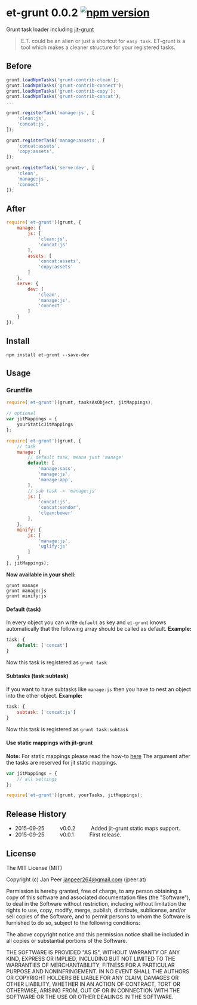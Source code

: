 # et-grunt 0.0.2 [![npm version](https://badge.fury.io/js/et-grunt.svg)](http://badge.fury.io/js/et-grunt)
Grunt task loader including [jit-grunt](https://www.npmjs.com/package/jit-grunt)

> E.T. could be an alien or just a shortcut for `easy task`. ET-grunt is a tool which makes a cleaner structure for your registered tasks.

## Before
```js
grunt.loadNpmTasks('grunt-contrib-clean');
grunt.loadNpmTasks('grunt-contrib-connect');
grunt.loadNpmTasks('grunt-contrib-copy');
grunt.loadNpmTasks('grunt-contrib-concat');
...

grunt.registerTask('manage:js', [
	'clean:js',
	'concat:js',
]);

grunt.registerTask('manage:assets', [
	'concat:assets',
	'copy:assets',
]);

grunt.registerTask('serve:dev', [
	'clean',
	'manage:js',
	'connect'
]);
```
## After
```js
require('et-grunt')(grunt, {
	manage: {
		js: [
			'clean:js',
			'concat:js'
		],
		assets: [
			'concat:assets',
			'copy:assets'
		]
	},
	serve: {
		dev: [
			'clean',
			'manage:js',
			'connect'
		]
	}
});
```

## Install

`npm install et-grunt --save-dev`

## Usage


### Gruntfile

```js
require('et-grunt')(grunt, tasksAsObject, jitMappings);
```

```js
// optional
var jitMappings = {
	yourStaticJitMappings
};

require('et-grunt')(grunt, {
	// task
	manage: {
		// default task, means just 'manage'
		default: [
			'manage:sass',
			'manage:js',
			'manage:app',
		],
		// sub task -> 'manage:js'
		js: [
			'concat:js',
			'concat:vendor',
			'clean:bower'
		],
	},
	minify: {
		js: [
			'manage:js',
			'uglify:js'
		]
	}
}, jitMappings);
```

**Now available in your shell:**
```shell
grunt manage
grunt manage:js
grunt minify:js
```

#### Default (task)

In every object you can write `default` as key and `et-grunt` knows automatically that the following array should be called as default.
**Example:**
```js
task: {
	default: ['concat']
}
```
Now this task is registered as `grunt task`


#### Subtasks (task:subtask)

If you want to have subtasks like `manage:js` then you have to nest an object into the other object. **Example:**
```js
task: {
	subtask: ['concat:js']
}
```
Now this task is registered as `grunt task:subtask`

#### Use static mappings with jit-grunt

**Note:** For static mappings please read the how-to [here](https://github.com/shootaroo/jit-grunt)
The argument after the tasks are reserved for jit static mappings.

```js
var jitMappings = {
	// all settings
};

require('et-grunt')(grunt, yourTasks, jitMappings);
```

## Release History

- 2015-09-25   v0.0.2   Added jit-grunt static maps support.
- 2015-09-25   v0.0.1   First release.

## License

The MIT License (MIT)

Copyright (c) Jan Peer <janpeer264@gmail.com> (jpeer.at)

Permission is hereby granted, free of charge, to any person obtaining a copy
of this software and associated documentation files (the "Software"), to deal
in the Software without restriction, including without limitation the rights
to use, copy, modify, merge, publish, distribute, sublicense, and/or sell
copies of the Software, and to permit persons to whom the Software is
furnished to do so, subject to the following conditions:

The above copyright notice and this permission notice shall be included in
all copies or substantial portions of the Software.

THE SOFTWARE IS PROVIDED "AS IS", WITHOUT WARRANTY OF ANY KIND, EXPRESS OR
IMPLIED, INCLUDING BUT NOT LIMITED TO THE WARRANTIES OF MERCHANTABILITY,
FITNESS FOR A PARTICULAR PURPOSE AND NONINFRINGEMENT. IN NO EVENT SHALL THE
AUTHORS OR COPYRIGHT HOLDERS BE LIABLE FOR ANY CLAIM, DAMAGES OR OTHER
LIABILITY, WHETHER IN AN ACTION OF CONTRACT, TORT OR OTHERWISE, ARISING FROM,
OUT OF OR IN CONNECTION WITH THE SOFTWARE OR THE USE OR OTHER DEALINGS IN
THE SOFTWARE.






